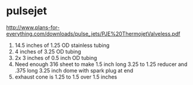 # pulsejet
http://www.plans-for-everything.com/downloads/pulse_jets/PJE%20ThermojetValveless.pdf

1. 14.5 inches of 1.25 OD stainless tubing
2. 4 inches of 3.25 OD tubing
3. 2x 3 inches of 0.5 inch OD tubing
4. Need enough 316 sheet to make 1.5 inch long 3.25 to 1.25 reducer and .375 long 3.25 inch dome with spark plug at end
5. exhaust cone is 1.25 to 1.5 over 1.5 inches
